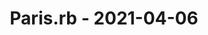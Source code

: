 ---
layout: post
title: Paris.rb - 2021-04-06
datetime: '2021-04-06T13:15:00-04:00'
name: Paris.rb
external_url: https://www.meetup.com/parisrb/events/268866008/
online_event: true
year_month: 2021-04
---